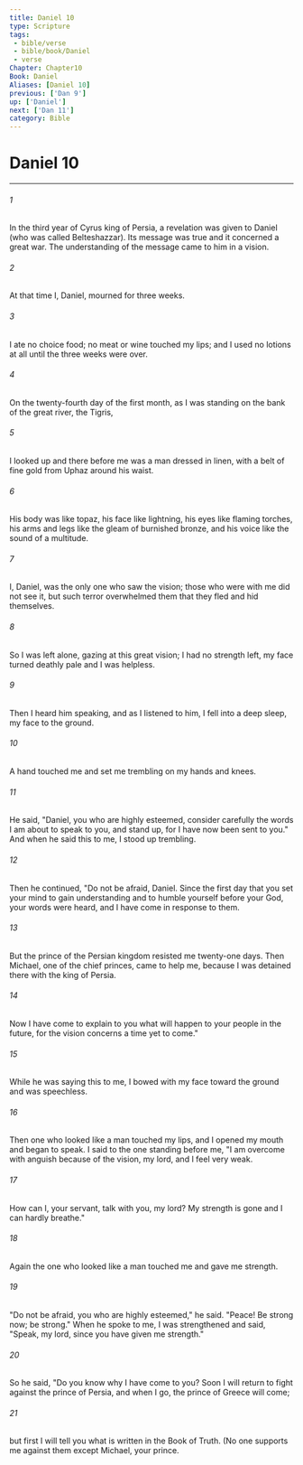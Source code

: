 ```yaml
---
title: Daniel 10
type: Scripture
tags:
 - bible/verse
 - bible/book/Daniel
 - verse
Chapter: Chapter10
Book: Daniel
Aliases: [Daniel 10]
previous: ['Dan 9']
up: ['Daniel']
next: ['Dan 11']
category: Bible
---
```

# Daniel 10

***


###### 1 
In the third year of Cyrus king of Persia, a revelation was given to Daniel (who was called Belteshazzar). Its message was true and it concerned a great war. The understanding of the message came to him in a vision. 

###### 2 
At that time I, Daniel, mourned for three weeks. 

###### 3 
I ate no choice food; no meat or wine touched my lips; and I used no lotions at all until the three weeks were over. 

###### 4 
On the twenty-fourth day of the first month, as I was standing on the bank of the great river, the Tigris, 

###### 5 
I looked up and there before me was a man dressed in linen, with a belt of fine gold from Uphaz around his waist. 

###### 6 
His body was like topaz, his face like lightning, his eyes like flaming torches, his arms and legs like the gleam of burnished bronze, and his voice like the sound of a multitude. 

###### 7 
I, Daniel, was the only one who saw the vision; those who were with me did not see it, but such terror overwhelmed them that they fled and hid themselves. 

###### 8 
So I was left alone, gazing at this great vision; I had no strength left, my face turned deathly pale and I was helpless. 

###### 9 
Then I heard him speaking, and as I listened to him, I fell into a deep sleep, my face to the ground. 

###### 10 
A hand touched me and set me trembling on my hands and knees. 

###### 11 
He said, "Daniel, you who are highly esteemed, consider carefully the words I am about to speak to you, and stand up, for I have now been sent to you." And when he said this to me, I stood up trembling. 

###### 12 
Then he continued, "Do not be afraid, Daniel. Since the first day that you set your mind to gain understanding and to humble yourself before your God, your words were heard, and I have come in response to them. 

###### 13 
But the prince of the Persian kingdom resisted me twenty-one days. Then Michael, one of the chief princes, came to help me, because I was detained there with the king of Persia. 

###### 14 
Now I have come to explain to you what will happen to your people in the future, for the vision concerns a time yet to come." 

###### 15 
While he was saying this to me, I bowed with my face toward the ground and was speechless. 

###### 16 
Then one who looked like a man touched my lips, and I opened my mouth and began to speak. I said to the one standing before me, "I am overcome with anguish because of the vision, my lord, and I feel very weak. 

###### 17 
How can I, your servant, talk with you, my lord? My strength is gone and I can hardly breathe." 

###### 18 
Again the one who looked like a man touched me and gave me strength. 

###### 19 
"Do not be afraid, you who are highly esteemed," he said. "Peace! Be strong now; be strong." When he spoke to me, I was strengthened and said, "Speak, my lord, since you have given me strength." 

###### 20 
So he said, "Do you know why I have come to you? Soon I will return to fight against the prince of Persia, and when I go, the prince of Greece will come; 

###### 21 
but first I will tell you what is written in the Book of Truth. (No one supports me against them except Michael, your prince. 
